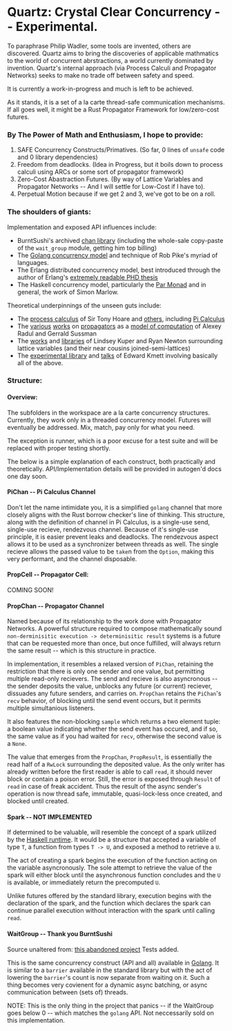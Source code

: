 # Quartz: Crystal Clear Concurrency -- Experimental.

To paraphrase Philip Wadler, some tools are invented, others are discovered. Quartz aims to bring the discoveries of applicable mathmatics to the world of concurrent abrstractions, a world currently dominated by invention. Quartz's internal approach (via Process Calculi and Propagator Networks) seeks to make no trade off between safety and speed.

It is currently a work-in-progress and much is left to be achieved.

As it stands, it is a set of a la carte thread-safe communication mechanisms.
If all goes well, it might be a Rust Propagator Framework for low/zero-cost futures.

### By The Power of Math and Enthusiasm, I hope to provide:
1) SAFE Concurrency Constructs/Primatives. (So far, 0 lines of `unsafe` code and 0 library dependencies)
2) Freedom from deadlocks. (Idea in Progress, but it boils down to process calculi using ARCs or some sort of propagator framework)
3) Zero-Cost Abastraction Futures. (By way of Lattice Variables and Propagator Networks -- And I will settle for Low-Cost if I have to).
4) Perpetual Motion because if we get 2 and 3, we've got to be on a roll.

### The shoulders of giants:
Implementation and exposed API influences include: 
* BurntSushi's archived [chan library](https://github.com/BurntSushi/chan/) (including the whole-sale copy-paste of the `wait_group` module, getting him top billing) 
* The [Golang concurrency model](https://golang.org/ref/mem) and technique of Rob Pike's myriad of languages.
* The Erlang distributed concurrency model, best introduced through the author of Erlang's [extremely readable PHD thesis](https://www.cs.otago.ac.nz/coursework/cosc461/armstrong_thesis_2003.pdf)
* The Haskell concurrency model, particularly the [Par Monad](https://simonmar.github.io/bib/papers/monad-par.pdf) and in general, the work of Simon Marlow.

Theoretical underpinnings of the unseen guts include:
* The [process calculus](http://usingcsp.com/cspbook.pdf) of Sir Tony Hoare and [others](https://www.researchgate.net/publication/220368672_A_Reflective_Higher-order_Calculus/fulltext/0ffc60670cf255165fc81be2/A-Reflective-Higher-order-Calculus.pdf), including [Pi Calculus](https://en.wikipedia.org/wiki/%CE%A0-calculus)
* The [various](http://groups.csail.mit.edu/genesis/papers/radul%202009.pdf) [works](https://groups.csail.mit.edu/mac/users/gjs/6.945/readings/art.pdf) on [propagators](https://groups.csail.mit.edu/mac/users/gjs/propagators/revised-html.html) as a [model of computation](https://github.com/namin/propagators) of Alexey Radul and Gerrald Sussman
* The [works](https://users.soe.ucsc.edu/~lkuper/papers/lvars-fhpc13.pdf) and [libraries](https://hackage.haskell.org/package/lvish) of Lindsey Kuper and Ryan Newton surrounding lattice variables (and their near cousins joined-semi-lattices)
* The [experimental library](https://github.com/ekmett/guanxi) and [talks](https://www.youtube.com/watch?v=s2dknG7KryQ) of Edward Kmett involving basically all of the above.

### Structure:

#### Overview: 
The subfolders in the workspace are a la carte concurrency structures. Currently, they work only in a threaded concurrency model. Futures will eventually be addressed. Mix, match, pay only for what you need.

The exception is runner, which is a poor excuse for a test suite and will be replaced with proper testing shortly.

The below is a simple explanation of each construct, both practically and theoretically. API/Implementation details will be provided in autogen'd docs one day soon.

#### PiChan -- Pi Calculus Channel
Don't let the name intimidate you, it is a simplified `golang` channel that more closely aligns with the Rust borrow checker's line of thinking. 
This structure, along with the definition of channel in Pi Calculus, is a single-use send, single-use recieve, rendezvous channel. Because of it's single-use principle, it is easier prevent leaks and deadlocks. The rendezvous aspect allows it to be used as a synchronizer between threads as well. The single recieve allows the passed value to be `take`n from the `Option`, making this very performant, and the channel disposable.

#### PropCell -- Propagator Cell:
COMING SOON!

#### PropChan -- Propagator Channel
Named because of its relationship to the work done with Propagator Networks.
A powerful structure required to compose mathematically sound `non-derminisitic execution -> determinisitic result` systems is a future that can be requested more than once, but once fulfilled, will always return the same result -- which is this structure in practice. 

In implementation, it resembles a relaxed version of `PiChan`, retaining the restriction that there is only one sender and one value, but permitting multiple read-only recievers. The send and recieve is also asyncronous -- the sender deposits the value, unblocks any future (or current) reciever, dissuades any future senders, and carries on. `PropChan` retains the `PiChan`'s `recv` behavior, of blocking until the send event occurs, but it permits multiple simultanious listeners.

It also features the non-blocking `sample` which returns a two element tuple: a boolean value indicating whether the send event has occured, and if so, the same value as if you had waited for `recv`, otherwise the second value is a `None`. 

The value that emerges from the `PropChan`, `PropResult`, is essentially the read half of a `RwLock` surrounding the deposited value. As the only writer has already written before the first reader is able to call `read`, it should never block or contain a poison error. Still, the error is exposed through `Result` of `read` in case of freak accident. Thus the result of the async sender's operation is now thread safe, immutable, quasi-lock-less once created, and blocked until created.

#### Spark -- NOT IMPLEMENTED
If determined to be valuable, will resemble the concept of a spark utilized by the [Haskell runtime](https://simonmar.github.io/bib/papers/threadscope.pdf). It would be a structure that accepted a variable of type `T`, a function from types `T -> U`, and exposed a method to retrieve a `U`. 

The act of creating a spark begins the execution of the function acting on the variable asyncronously. The sole attempt to retrieve the value of the spark will either block until the asynchronous function concludes and the `U` is available, or immediately return the precomputed `U`.

Unlike futures offered by the standard library, execution begins with the declaration of the spark, and the function which declares the spark can continue parallel execution without interaction with the spark until calling `read`.

#### WaitGroup -- Thank you BurntSushi
Source unaltered from: [this abandoned project](https://github.com/BurntSushi/chan/blob/master/src/wait_group.rs)
Tests added.

This is the same concurrency construct (API and all) available in [Golang](https://gobyexample.com/waitgroups). It is similar to a `barrier` available in the standard library but with the act of lowering the `barrier`'s count is now separate from waiting on it. Such a thing becomes very covienent for a dynamic async batching, or async communication between (sets of) threads.

NOTE: This is the only thing in the project that panics -- if the WaitGroup goes below 0 -- which matches the `golang` API. Not neccessarily sold on this implementation.